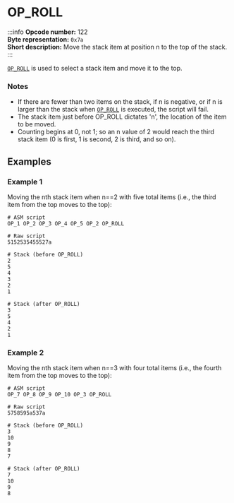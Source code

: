 # OP_ROLL
:::info
**Opcode number:** 122  
**Byte representation:** `0x7a`  
**Short description:** Move the stack item at position n to the top of the stack.
:::

[`OP_ROLL`](./OP_ROLL.md) is used to select a stack item and move it to the top.

### Notes
- If there are fewer than two items on the stack, if n is negative, or if n is larger than the stack when [`OP_ROLL`](./OP_ROLL.md) is executed, the script will fail.
- The stack item just before OP_ROLL dictates 'n', the location of the item to be moved.
- Counting begins at 0, not 1; so an n value of 2 would reach the third stack item (0 is first, 1 is second, 2 is third, and so on).


## Examples
### Example 1
Moving the nth stack item when n==2 with five total items (i.e., the third item from the top moves to the top):
```shell
# ASM script
OP_1 OP_2 OP_3 OP_4 OP_5 OP_2 OP_ROLL

# Raw script
5152535455527a

# Stack (before OP_ROLL)
2
5
4
3
2
1

# Stack (after OP_ROLL)
3
5
4
2
1
```
### Example 2
Moving the nth stack item when n==3 with four total items (i.e., the fourth item from the top moves to the top):
```shell
# ASM script
OP_7 OP_8 OP_9 OP_10 OP_3 OP_ROLL

# Raw script
5758595a537a

# Stack (before OP_ROLL)
3
10
9
8
7

# Stack (after OP_ROLL)
7
10
9
8
```